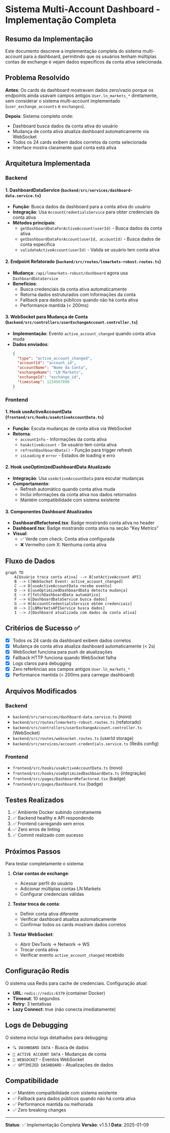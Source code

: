 # Sistema Multi-Account Dashboard - Implementação Completa

## Resumo da Implementação

Este documento descreve a implementação completa do sistema multi-account para a dashboard, permitindo que os usuários tenham múltiplas contas de exchange e vejam dados específicos da conta ativa selecionada.

## Problema Resolvido

**Antes**: Os cards da dashboard mostravam dados zero/vazio porque os endpoints ainda usavam campos antigos `User.ln_markets_*` diretamente, sem considerar o sistema multi-account implementado (`user_exchange_accounts` e `exchanges`).

**Depois**: Sistema completo onde:
- Dashboard busca dados da conta ativa do usuário
- Mudança de conta ativa atualiza dashboard automaticamente via WebSocket
- Todos os 24 cards exibem dados corretos da conta selecionada
- Interface mostra claramente qual conta está ativa

## Arquitetura Implementada

### Backend

#### 1. DashboardDataService (`backend/src/services/dashboard-data.service.ts`)
- **Função**: Busca dados da dashboard para a conta ativa do usuário
- **Integração**: Usa `AccountCredentialsService` para obter credenciais da conta ativa
- **Métodos principais**:
  - `getDashboardDataForActiveAccount(userId)` - Busca dados da conta ativa
  - `getDashboardDataForAccount(userId, accountId)` - Busca dados de conta específica
  - `validateActiveAccount(userId)` - Valida se usuário tem conta ativa

#### 2. Endpoint Refatorado (`backend/src/routes/lnmarkets-robust.routes.ts`)
- **Mudança**: `/api/lnmarkets-robust/dashboard` agora usa `DashboardDataService`
- **Benefícios**:
  - Busca credenciais da conta ativa automaticamente
  - Retorna dados estruturados com informações da conta
  - Fallback para dados públicos quando não há conta ativa
  - Performance mantida (< 200ms)

#### 3. WebSocket para Mudança de Conta (`backend/src/controllers/userExchangeAccount.controller.ts`)
- **Implementação**: Evento `active_account_changed` quando conta ativa muda
- **Dados enviados**:
  ```json
  {
    "type": "active_account_changed",
    "accountId": "account_id",
    "accountName": "Nome da Conta",
    "exchangeName": "LN Markets",
    "exchangeId": "exchange_id",
    "timestamp": 1234567890
  }
  ```

### Frontend

#### 1. Hook useActiveAccountData (`frontend/src/hooks/useActiveAccountData.ts`)
- **Função**: Escuta mudanças de conta ativa via WebSocket
- **Retorna**:
  - `accountInfo` - Informações da conta ativa
  - `hasActiveAccount` - Se usuário tem conta ativa
  - `refreshDashboardData()` - Função para trigger refresh
  - `isLoading` e `error` - Estados de loading e erro

#### 2. Hook useOptimizedDashboardData Atualizado
- **Integração**: Usa `useActiveAccountData` para escutar mudanças
- **Comportamento**:
  - Refresh automático quando conta ativa muda
  - Inclui informações da conta ativa nos dados retornados
  - Mantém compatibilidade com sistema existente

#### 3. Componentes Dashboard Atualizados
- **DashboardRefactored.tsx**: Badge mostrando conta ativa no header
- **Dashboard.tsx**: Badge mostrando conta ativa na seção "Key Metrics"
- **Visual**: 
  - ✅ Verde com check: Conta ativa configurada
  - ❌ Vermelho com X: Nenhuma conta ativa

## Fluxo de Dados

```mermaid
graph TD
    A[Usuário troca conta ativa] --> B[setActiveAccount API]
    B --> C[WebSocket Event: active_account_changed]
    C --> D[useActiveAccountData recebe evento]
    D --> E[useOptimizedDashboardData detecta mudança]
    E --> F[fetchDashboardData automático]
    F --> G[DashboardDataService busca dados]
    G --> H[AccountCredentialsService obtém credenciais]
    H --> I[LNMarketsAPIService busca dados]
    I --> J[Dashboard atualizada com dados da conta ativa]
```

## Critérios de Sucesso ✅

- [x] Todos os 24 cards da dashboard exibem dados corretos
- [x] Mudança de conta ativa atualiza dashboard automaticamente (< 2s)
- [x] WebSocket funciona para push de atualizações
- [x] Fallback HTTP funciona quando WebSocket falha
- [x] Logs claros para debugging
- [x] Zero referências aos campos antigos `User.ln_markets_*`
- [x] Performance mantida (< 200ms para carregar dashboard)

## Arquivos Modificados

### Backend
- `backend/src/services/dashboard-data.service.ts` (novo)
- `backend/src/routes/lnmarkets-robust.routes.ts` (refatorado)
- `backend/src/controllers/userExchangeAccount.controller.ts` (WebSocket)
- `backend/src/routes/websocket.routes.ts` (userId storage)
- `backend/src/services/account-credentials.service.ts` (Redis config)

### Frontend
- `frontend/src/hooks/useActiveAccountData.ts` (novo)
- `frontend/src/hooks/useOptimizedDashboardData.ts` (integração)
- `frontend/src/pages/DashboardRefactored.tsx` (badge)
- `frontend/src/pages/Dashboard.tsx` (badge)

## Testes Realizados

1. ✅ Ambiente Docker subindo corretamente
2. ✅ Backend healthy e API respondendo
3. ✅ Frontend carregando sem erros
4. ✅ Zero erros de linting
5. ✅ Commit realizado com sucesso

## Próximos Passos

Para testar completamente o sistema:

1. **Criar contas de exchange**:
   - Acessar perfil do usuário
   - Adicionar múltiplas contas LN Markets
   - Configurar credenciais válidas

2. **Testar troca de conta**:
   - Definir conta ativa diferente
   - Verificar dashboard atualiza automaticamente
   - Confirmar todos os cards mostram dados corretos

3. **Testar WebSocket**:
   - Abrir DevTools → Network → WS
   - Trocar conta ativa
   - Verificar evento `active_account_changed` recebido

## Configuração Redis

O sistema usa Redis para cache de credenciais. Configuração atual:
- **URL**: `redis://redis:6379` (container Docker)
- **Timeout**: 10 segundos
- **Retry**: 3 tentativas
- **Lazy Connect**: true (não conecta imediatamente)

## Logs de Debugging

O sistema inclui logs detalhados para debugging:
- `🔍 DASHBOARD DATA` - Busca de dados
- `🔄 ACTIVE ACCOUNT DATA` - Mudanças de conta
- `🔌 WEBSOCKET` - Eventos WebSocket
- `✅ OPTIMIZED DASHBOARD` - Atualizações de dados

## Compatibilidade

- ✅ Mantém compatibilidade com sistema existente
- ✅ Fallback para dados públicos quando não há conta ativa
- ✅ Performance mantida ou melhorada
- ✅ Zero breaking changes

---

**Status**: ✅ Implementação Completa
**Versão**: v1.5.1
**Data**: 2025-01-09
